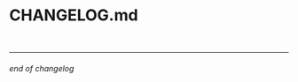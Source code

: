 # CHANGELOG.md

<!--
this is a template and always be on top
### MAJOR.MINOR.PATCH.YYYYMMDD

- foo
- bar:
    - baz

<br>

---
-->

<br>

---

###### end of changelog